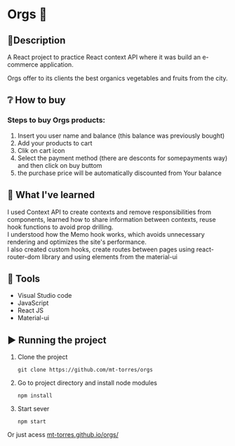 # Orgs :watermelon:

## :pencil:Description

A React project to practice React context API where it was build an e-commerce application.

Orgs offer to its clients the best organics vegetables and fruits from the city.


## :grey_question: How to buy

### Steps to buy Orgs products:  

1. Insert you user name and balance (this balance was previously bought)
2. Add your products to cart
3. Clik on cart icon
4. Select the payment method (there are desconts for somepayments way) and then click on buy buttom
5. the purchase price will be automatically  discounted from Your balance


## :dart: What I've learned
I used Context API to create contexts and remove responsibilities from components, learned how to share information between contexts, reuse hook functions to avoid prop drilling.  
I understood how the Memo hook works, which avoids unnecessary rendering and optimizes the site's performance.  
I also created custom hooks, create routes between pages using react-router-dom library and using elements from the material-ui

## :wrench: Tools
- Visual Studio code
- JavaScript
- React JS
- Material-ui

  
## :arrow_forward: Running the project

1. Clone the project

   ```
   git clone https://github.com/mt-torres/orgs
   ```
2. Go to project directory and install node modules

   ```
   npm install
   ```

3. Start sever

   ```
   npm start

Or just acess [mt-torres.github.io/orgs/](https://mt-torres.github.io/orgs/)


